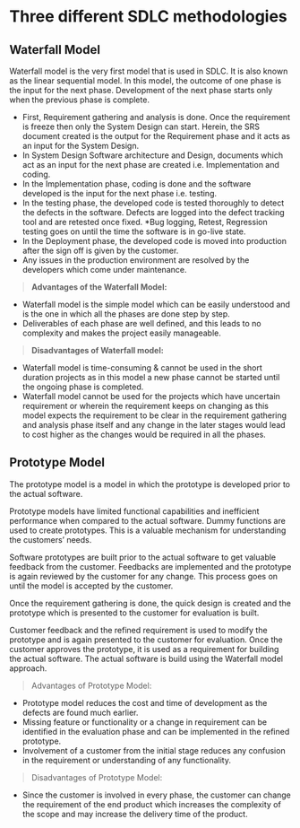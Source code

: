 # Three different SDLC methodologies
## **Waterfall Model**
Waterfall model is the very first model that is used in SDLC. It is also known as the linear sequential model.
In this model, the outcome of one phase is the input for the next phase. Development of the next phase starts only when the previous phase is complete.
* First, Requirement gathering and analysis is done. Once the requirement is freeze then only the System Design can start. Herein, the SRS document created is the output for the Requirement phase and it acts as an input for the System Design.
* In System Design Software architecture and Design, documents which act as an input for the next phase are created i.e. Implementation and coding.
* In the Implementation phase, coding is done and the software developed is the input for the next phase i.e. testing.
* In the testing phase, the developed code is tested thoroughly to detect the defects in the software. Defects are logged into the defect tracking tool and are retested once fixed. *Bug logging, Retest, Regression testing goes on until the time the software is in go-live state.
* In the Deployment phase, the developed code is moved into production after the sign off is given by the customer.
* Any issues in the production environment are resolved by the developers which come under maintenance.


> **Advantages of the Waterfall Model:**

- Waterfall model is the simple model which can be easily understood and is the one in which all the phases are done step by step.
- Deliverables of each phase are well defined, and this leads to no complexity and makes the project easily manageable.

> **Disadvantages of Waterfall model:**

- Waterfall model is time-consuming & cannot be used in the short duration projects as in this model a new phase cannot be started until the ongoing phase is completed.
- Waterfall model cannot be used for the projects which have uncertain requirement or wherein the requirement keeps on changing as this model expects the requirement to be clear in the requirement gathering and analysis phase itself and any change in the later stages would lead to cost higher as the changes would be required in all the phases.

## Prototype Model
The prototype model is a model in which the prototype is developed prior to the actual software.

Prototype models have limited functional capabilities and inefficient performance when compared to the actual software. Dummy functions are used to create prototypes. This is a valuable mechanism for understanding the customers’ needs.

Software prototypes are built prior to the actual software to get valuable feedback from the customer. Feedbacks are implemented and the prototype is again reviewed by the customer for any change. This process goes on until the model is accepted by the customer.

Once the requirement gathering is done, the quick design is created and the prototype which is presented to the customer for evaluation is built.

Customer feedback and the refined requirement is used to modify the prototype and is again presented to the customer for evaluation. Once the customer approves the prototype, it is used as a requirement for building the actual software. The actual software is build using the Waterfall model approach.

> Advantages of Prototype Model:

- Prototype model reduces the cost and time of development as the defects are found much earlier.
- Missing feature or functionality or a change in requirement can be identified in the evaluation phase and can be implemented in the refined prototype.
- Involvement of a customer from the initial stage reduces any confusion in the requirement or understanding of any functionality.

> Disadvantages of Prototype Model:

- Since the customer is involved in every phase, the customer can change the requirement of the end product which increases the complexity of the scope and may increase the delivery time of the product.
